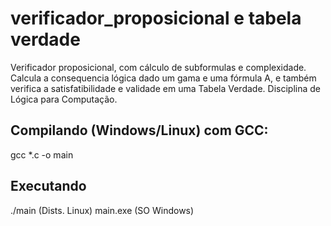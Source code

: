 # verificador_proposicional e tabela verdade
Verificador proposicional, com cálculo de subformulas e complexidade. Calcula a consequencia lógica dado um gama e uma fórmula A, e também verifica a  satisfatibilidade e validade em uma Tabela Verdade. Disciplina de Lógica para Computação.

## Compilando (Windows/Linux) com GCC:
gcc *.c -o main

## Executando
./main (Dists. Linux)
main.exe (SO Windows)
